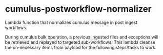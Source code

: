 # cumulus-postworkflow-normalizer
Lambda function that normalizes cumulus message in post ingest workflows

During cumulus bulk operation, a previous ingested files and exceptions will be retrieved
and replayed to targeted sub-workflows.  This lambda cleanse the un-necessary items from payload 
for the following steps/tasks to work.
